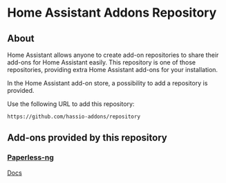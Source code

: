 # Home Assistant Addons Repository

## About

Home Assistant allows anyone to create add-on repositories to share their add-ons for Home Assistant easily. This repository is one of those repositories, providing extra Home Assistant add-ons for your installation.

In the Home Assistant add-on store, a possibility to add a repository is provided.

Use the following URL to add this repository:

```
https://github.com/hassio-addons/repository
```

## Add-ons provided by this repository

### [Paperless-ng](paperless-ng)

[Docs](paperless-ng/DOCS.md)
